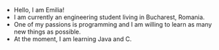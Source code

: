 - Hello, I am Emilia!
- I am currently an engineering student living in Bucharest, Romania.
- One of my passions is programming and I am willing to learn as many new things as possible.
- At the moment, I am learning Java and C.
